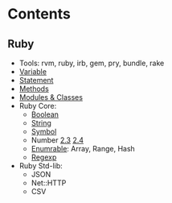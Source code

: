 # Contents

## Ruby

* Tools: rvm, ruby, irb, gem, pry, bundle, rake
* [Variable](variable.rb)
* [Statement](statement.rb)
* [Methods](method.rb)
* [Modules & Classes](modules_and_classes.rb)
* Ruby Core:
  * [Boolean](boolean.rb)
  * [String](string.rb)
  * [Symbol](symbol.rb)
  * Number [2.3](number-2.3.rb) [2.4](number.rb)
  * [Enumrable](enumarable.rb): Array, Range, Hash
  * [Regexp](regexp.rb)
* Ruby Std-lib:
  * JSON
  * Net::HTTP
  * CSV
